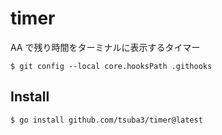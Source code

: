 # timer

AA で残り時間をターミナルに表示するタイマー

```
$ git config --local core.hooksPath .githooks
```

## Install

```bash
$ go install github.com/tsuba3/timer@latest
```
